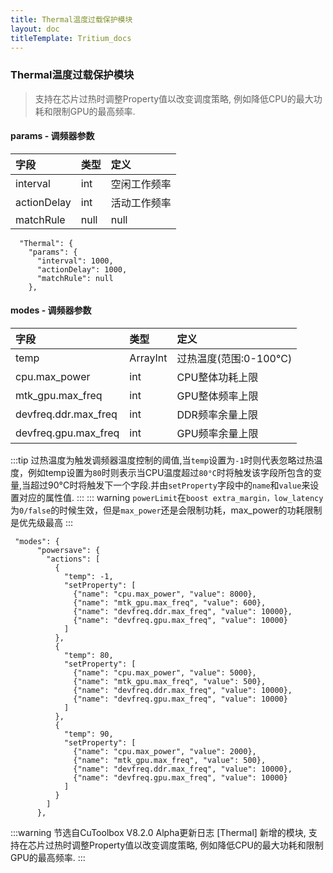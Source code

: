 ```yaml
---
title: Thermal温度过载保护模块
layout: doc
titleTemplate: Tritium_docs
---
```


### Thermal温度过载保护模块
>支持在芯片过热时调整Property值以改变调度策略, 例如降低CPU的最大功耗和限制GPU的最高频率.

#### params - 调频器参数  
| 字段        | 类型 | 定义         |
| :---------- | :--- | :----------- |
| interval    | int  | 空闲工作频率 |
| actionDelay | int  | 活动工作频率 |
| matchRule   | null | null         |

```json{3-5}
  "Thermal": {
    "params": {
      "interval": 1000,
      "actionDelay": 1000,
      "matchRule": null
    },
```

#### modes - 调频器参数  
| 字段                 | 类型     | 定义                   |
| :------------------- | :------- | :--------------------- |
| temp                 | ArrayInt | 过热温度(范围:0-100°C) |
| cpu.max_power        | int      | CPU整体功耗上限            |
| mtk_gpu.max_freq     | int      | GPU整体频率上限            |
| devfreq.ddr.max_freq | int      | DDR频率余量上限        |
| devfreq.gpu.max_freq | int      | GPU频率余量上限        |

:::tip
过热温度为触发调频器温度控制的阈值,当`temp`设置为`-1`时则代表忽略过热温度，例如temp设置为`80`时则表示当CPU温度超过`80°C`时将触发该字段所包含的变量,当超过90°C时将触发下一个字段.并由`setProperty`字段中的`name`和`value`来设置对应的属性值.
:::
::: warning
`powerLimit`在`boost extra_margin，low_latency`为`0/false`的时候生效，但是`max_power`还是会限制功耗，max_power的功耗限制是优先级最高
:::

```json{5,14,23}
 "modes": {
      "powersave": {
        "actions": [
          {
            "temp": -1, 
            "setProperty": [
              {"name": "cpu.max_power", "value": 8000},
              {"name": "mtk_gpu.max_freq", "value": 600},
              {"name": "devfreq.ddr.max_freq", "value": 10000},
              {"name": "devfreq.gpu.max_freq", "value": 10000}
            ]
          },
          {
            "temp": 80, 
            "setProperty": [
              {"name": "cpu.max_power", "value": 5000},
              {"name": "mtk_gpu.max_freq", "value": 500},
              {"name": "devfreq.ddr.max_freq", "value": 10000},
              {"name": "devfreq.gpu.max_freq", "value": 10000}
            ]
          },
          {
            "temp": 90, 
            "setProperty": [
              {"name": "cpu.max_power", "value": 2000},
              {"name": "mtk_gpu.max_freq", "value": 500},
              {"name": "devfreq.ddr.max_freq", "value": 10000},
              {"name": "devfreq.gpu.max_freq", "value": 10000}
            ]
          }
        ]
      },
```
:::warning 节选自CuToolbox V8.2.0 Alpha更新日志
[Thermal] 新增的模块, 支持在芯片过热时调整Property值以改变调度策略, 例如降低CPU的最大功耗和限制GPU的最高频率.
:::
